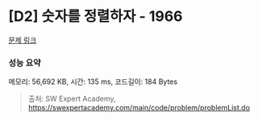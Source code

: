 # [D2] 숫자를 정렬하자 - 1966 

[문제 링크](https://swexpertacademy.com/main/code/problem/problemDetail.do?contestProbId=AV5PrmyKAWEDFAUq) 

### 성능 요약

메모리: 56,692 KB, 시간: 135 ms, 코드길이: 184 Bytes



> 출처: SW Expert Academy, https://swexpertacademy.com/main/code/problem/problemList.do